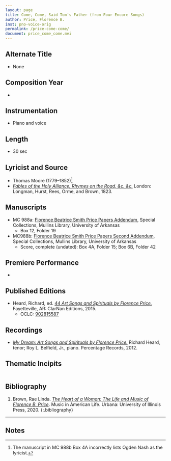 ```yaml
---
layout: page
title: Come, Come, Said Tom's Father (from Four Encore Songs)
author: Price, Florence B.
inst: pno-voice-orig
permalink: /price-come-come/
document: price_come_come.mei
---
```


## Alternate Title
- None

## Composition Year
- 

## Instrumentation
- Piano and voice

## Length
- 30 sec

## Lyricist and Source
- Thomas Moore (1779&ndash;1852)[^fn2]
- [*Fables of the Holy Alliance, Rhymes on the Road, &c. &c.*](https://books.google.com/books?id=yVYJAAAAQAAJ) London: Longman, Hurst, Rees, Orme, and Brown, 1823.

## Manuscripts
- MC 988a: <a href="https://uark.as.atlas-sys.com/repositories/2/resources/1522" target="_blank">Florence Beatrice Smith Price Papers Addendum</a>, Special Collections, Mullins Library, University of Arkansas
    * Box 12, Folder 19
- MC988b: <a href="https://uark.as.atlas-sys.com/repositories/2/resources/696/" target="_blank">Florence Beatrice Smith Price Papers Second Addendum</a>, Special Collections, Mullins Library, University of Arkansas
    * Score, complete (undated): Box 4A, Folder 15; Box 6B, Folder 42

## Premiere Performance
- 

## Published Editions
- Heard, Richard, ed. <a href="https://www.classicalvocalrep.com/products/44-Art-Songs-and-Spirituals-by-Florence-B-Price-for-Medium-High-Voice-and-Piano-Richard-Heard-205398.html" target="_blank">*44 Art Songs and Spirituals by Florence Price.*</a> Fayetteville, AR: ClarNan Editions, 2015.
    * OCLC: <a href="https://www.worldcat.org/title/902815587" target="_blank">902815587</a>

## Recordings
- <a href="https://search.worldcat.org/title/808619778" target="_blank">*My Dream: Art Songs and Spirituals by Florence Price.*</a> Richard Heard, tenor; Roy L. Belfield, Jr., piano. Percentage Records, 2012.

## Thematic Incipits
<div id="notation" style="overflow-x: auto"></div>

## Bibliography
1. Brown, Rae Linda. <a href="https://www.worldcat.org/title/1122800180" target="_blank">*The Heart of a Woman: The Life and Music of Florence B. Price*</a>. Music in American Life. Urbana: University of Illinois Press, 2020.
{:.bibliography}

---
## Notes
[^fn1]: Moore's original poem is called "A Joke Versified."
[^fn2]: The manuscript in MC 988b Box 4A incorrectly lists Ogden Nash as the lyricist.
